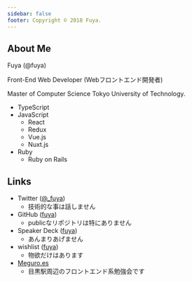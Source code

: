 ```yaml
---
sidebar: false
footer: Copyright © 2018 Fuya.
---
```


## About Me

Fuya (@fuya)

Front-End Web Developer (Webフロントエンド開発者)

Master of Computer Science Tokyo University of Technology.

* TypeScript
* JavaScript
  * React
  * Redux
  * Vue.js
  * Nuxt.js
* Ruby
  * Ruby on Rails

## Links

* Twitter ([@_fuya](https://twitter.com/_fuya))
  * 技術的な事は話しません
* GitHub ([fuya](https://github.com/fuya))
  * publicなリポジトリは特にありません
* Speaker Deck ([fuya](https://speakerdeck.com/fuya))
  * あんまりあげません
* wishlist ([fuya](http://amzn.asia/6bOHT2e))
  * 物欲だけはあります
* [Meguro.es](https://meguro.es/)
  * 目黒駅周辺のフロントエンド系勉強会です
